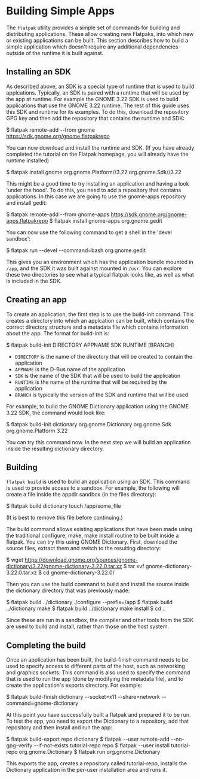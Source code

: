 # Building Simple Apps

  The `flatpak` utility provides a simple set of commands for building and distributing applications. These allow creating new Flatpaks, into which new or existing applications can be built. This section describes how to build a simple application which doesn't require any additional dependencies outside of the runtime it is built against.

## Installing an SDK

  As described above, an SDK is a special type of runtime that is used to build applcations. Typically, an SDK is paired with a runtime that will be used by the app at runtime. For example the GNOME 3.22 SDK is used to build applications that use the GNOME 3.22 runtime. The rest of this guide uses this SDK and runtime for its examples. To do this, download the repository GPG key and then add the repository that contains the runtime and SDK:

  
  $ flatpak remote-add --from gnome https://sdk.gnome.org/gnome.flatpakrepo
  

  You can now download and install the runtime and SDK. (If you have already completed the tutorial on the Flatpak homepage, you will already have the runtime installed)

  
  $ flatpak install gnome org.gnome.Platform//3.22 org.gnome.Sdk//3.22
  
  
  This might be a good time to try installing an application and having a look 'under the hood'. To do this, you need to add a repository that contains applications. In this case we are going to use the gnome-apps repository and install gedit:

  
  $ flatpak remote-add --from gnome-apps https://sdk.gnome.org/gnome-apps.flatpakrepo
  $ flatpak install gnome-apps org.gnome.gedit
  

  You can now use the following command to get a shell in the 'devel sandbox':
  
  
  $ flatpak run --devel --command=bash org.gnome.gedit
  

  This gives you an environment which has the application bundle mounted in `/app`, and the SDK it was built against mounted in `/usr`. You can explore these two directories to see what a typical flatpak looks like, as well as what is included in the SDK.

## Creating an app

  To create an application, the first step is to use the build-init command. This creates a directory into which an applcation can be built, which contains the correct directory structure and a metadata file which contains information about the app. The format for build-init is:

  
  $ flatpak build-init DIRECTORY APPNAME SDK RUNTIME [BRANCH]
  

  - `DIRECTORY` is the name of the directory that will be created to contain the application
  - `APPNAME` is the D-Bus name of the application
  - `SDK` is the name of the SDK that will be used to build the application
  - `RUNTIME` is the name of the runtime that will be required by the application
  - `BRANCH` is typically the version of the SDK and runtime that will be used

  For example, to build the GNOME Dictionary application using the GNOME 3.22 SDK, the command would look like:

  
  $ flatpak build-init dictionary org.gnome.Dictionary org.gnome.Sdk org.gnome.Platform 3.22
  

  You can try this command now. In the next step we will build an application inside the resulting dictionary directory.

## Building

  `flatpak build` is used to build an application using an SDK. This command is used to provide access to a sandbox. For example, the following will create a file inside the appdir sandbox (in the files directory):

  
  $ flatpak build dictionary touch /app/some_file
  
  
  (It is best to remove this file before continuing.)

  The build command allows existing applications that have been made using the traditional configure, make, make install routine to be built inside a flatpak. You can try this using GNOME Dictionary. First, download the source files, extract them and switch to the resulting directory:

  
  $ wget https://download.gnome.org/sources/gnome-dictionary/3.22/gnome-dictionary-3.22.0.tar.xz
  $ tar xvf gnome-dictionary-3.22.0.tar.xz
  $ cd gnome-dictionary-3.22.0/
  

  Then you can use the build command to build and install the source inside the dictionary directory that was previously made:
  
  
  $ flatpak build ../dictionary ./configure --prefix=/app
  $ flatpak build ../dictionary make
  $ flatpak build ../dictionary make install
  $ cd ..
  

  Since these are run in a sandbox, the compiler and other tools from the SDK are used to build and install, rather than those on the host system.

## Completing the build

  Once an application has been built, the build-finish command needs to be used to specify access to different parts of the host, such as networking and graphics sockets. This command is also used to specify the command that is used to run the app (done by modifying the metadata file), and to create the application's exports directory. For example:

  
  $ flatpak build-finish dictionary --socket=x11 --share=network --command=gnome-dictionary
  
  
  At this point you have successfully built a flatpak and prepared it to be run. To test the app, you need to export the Dictionary to a repository, add that repository and then install and run the app:

  
  $ flatpak build-export repo dictionary
  $ flatpak --user remote-add --no-gpg-verify --if-not-exists tutorial-repo repo
  $ flatpak --user install tutorial-repo org.gnome.Dictionary
  $ flatpak run org.gnome.Dictionary
  

  This exports the app, creates a repository called tutorial-repo, installs the Dictionary application in the per-user installation area and runs it.
